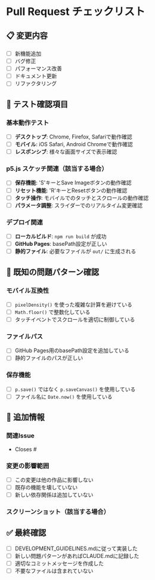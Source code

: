 # Pull Request チェックリスト

## 📋 変更内容
- [ ] 新機能追加
- [ ] バグ修正
- [ ] パフォーマンス改善
- [ ] ドキュメント更新
- [ ] リファクタリング

## 🧪 テスト確認項目

### 基本動作テスト
- [ ] **デスクトップ**: Chrome, Firefox, Safariで動作確認
- [ ] **モバイル**: iOS Safari, Android Chromeで動作確認
- [ ] **レスポンシブ**: 様々な画面サイズで表示確認

### p5.js スケッチ関連（該当する場合）
- [ ] **保存機能**: 'S'キーとSave Imageボタンの動作確認
- [ ] **リセット機能**: 'R'キーとResetボタンの動作確認
- [ ] **タッチ操作**: モバイルでのタッチとスクロールの動作確認
- [ ] **パラメータ調整**: スライダーでのリアルタイム変更確認

### デプロイ関連
- [ ] **ローカルビルド**: `npm run build` が成功
- [ ] **GitHub Pages**: basePath設定が正しい
- [ ] **静的ファイル**: 必要なファイルが `out/` に生成される

## 🚨 既知の問題パターン確認

### モバイル互換性
- [ ] `pixelDensity()` を使った複雑な計算を避けている
- [ ] `Math.floor()` で整数化している
- [ ] タッチイベントでスクロールを適切に制御している

### ファイルパス
- [ ] GitHub Pages用のbasePath設定を追加している
- [ ] 静的ファイルのパスが正しい

### 保存機能
- [ ] `p.save()` ではなく `p.saveCanvas()` を使用している
- [ ] ファイル名に `Date.now()` を使用している

## 📝 追加情報

### 関連Issue
- Closes #

### 変更の影響範囲
- [ ] この変更は他の作品に影響しない
- [ ] 既存の機能を壊していない
- [ ] 新しい依存関係は追加していない

### スクリーンショット（該当する場合）
<!-- 変更前後の比較画像があれば添付 -->

## ✅ 最終確認
- [ ] DEVELOPMENT_GUIDELINES.mdに従って実装した
- [ ] 新しい問題パターンがあればCLAUDE.mdに記録した
- [ ] 適切なコミットメッセージを作成した
- [ ] 不要なファイルは含まれていない